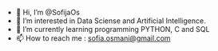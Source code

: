 - 👋 Hi, I’m @SofijaOs
- 👀 I’m interested in Data Sciense and Artificial Intelligence. 
- 🌱 I’m currently learning programming PYTHON, C and SQL
- 📫 How to reach me : sofia.osmani@gmail.com

